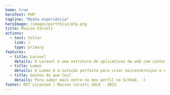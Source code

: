 ```yaml
---
home: true
heroText: PHP
tagline: "Minha experiência"
heroImage: /images/portfolio/php.png
title: Maicon Cerutti
actions:
  - text: Voltar
    link: /
    type: primary
features:
  - title: Laravel
    details: O Laravel é uma estrutura de aplicativos da web com sintaxe expressiva e elegante. Que utiliza o PHP como linguagem de desenvolvimento. Foi meu primeiro framework MVC para trabalhar com projetos na web.
  - title: Lumen
    details: O Lumen é a solução perfeita para criar microsserviços e APIs extremamente rápidas baseados no Laravel. De fato, é uma das micro-estruturas mais rápidas disponíveis. E uma das mais simples a serem implementadas com base nos conhecimentos previos do Laravel e utilizando a linguagem PHP.
  - title: Gostou do que leu?
    details: Para saber mais entre no meu perfil no GitHub. :)
footer: MIT Licensed | Maicon Cerutti 2019 - 2022
---
```

